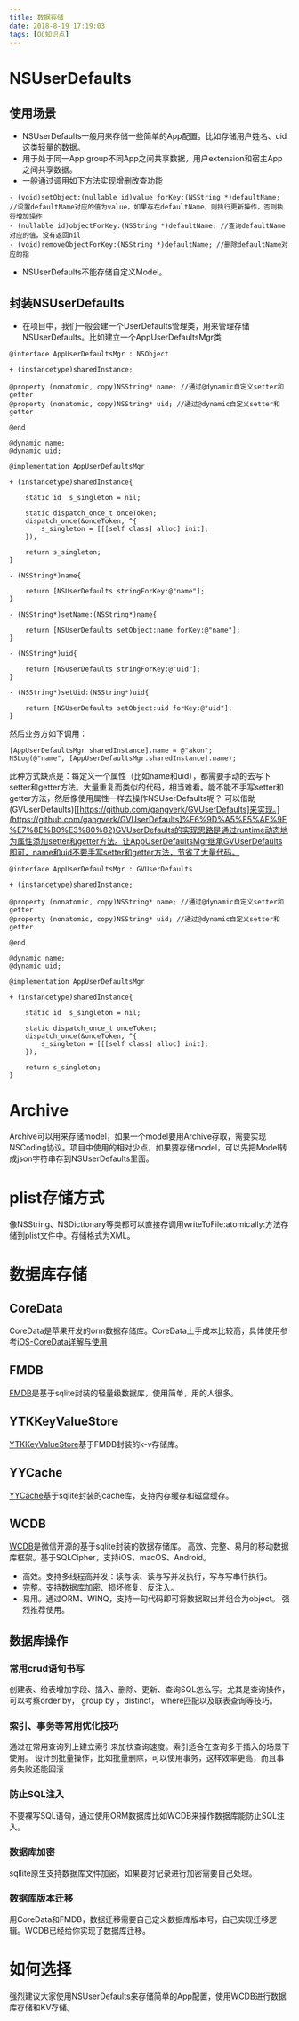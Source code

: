 ```yaml
---
title: 数据存储
date: 2018-8-19 17:19:03
tags: [OC知识点]
---
```


# NSUserDefaults

## 使用场景

*   NSUserDefaults一般用来存储一些简单的App配置。比如存储用户姓名、uid这类轻量的数据。
*   用于处于同一App group不同App之间共享数据，用户extension和宿主App之间共享数据。
*   一般通过调用如下方法实现增删改查功能

```
- (void)setObject:(nullable id)value forKey:(NSString *)defaultName; //设置defaultName对应的值为value，如果存在defaultName，则执行更新操作，否则执行增加操作
- (nullable id)objectForKey:(NSString *)defaultName; //查询defaultName对应的值，没有返回nil
- (void)removeObjectForKey:(NSString *)defaultName; //删除defaultName对应的指

```

*   NSUserDefaults不能存储自定义Model。

## 封装NSUserDefaults

*   在项目中，我们一般会建一个UserDefaults管理类，用来管理存储NSUserDefaults。比如建立一个AppUserDefaultsMgr类

```
@interface AppUserDefaultsMgr : NSObject

+ (instancetype)sharedInstance;

@property (nonatomic, copy)NSString* name; //通过@dynamic自定义setter和getter
@property (nonatomic, copy)NSString* uid; //通过@dynamic自定义setter和getter

@end

@dynamic name; 
@dynamic uid;

@implementation AppUserDefaultsMgr

+ (instancetype)sharedInstance{

    static id  s_singleton = nil;

    static dispatch_once_t onceToken;
    dispatch_once(&onceToken, ^{
        s_singleton = [[[self class] alloc] init];
    });

    return s_singleton;
}

- (NSString*)name{

    return [NSUserDefaults stringForKey:@"name"];
}

- (NSString*)setName:(NSString*)name{

    return [NSUserDefaults setObject:name forKey:@"name"];
}

- (NSString*)uid{

    return [NSUserDefaults stringForKey:@"uid"];
}

- (NSString*)setUid:(NSString*)uid{

    return [NSUserDefaults setObject:uid forKey:@"uid"];
}

```

然后业务方如下调用：

```
[AppUserDefaultsMgr sharedInstance].name = @"akon";
NSLog(@"name", [AppUserDefaultsMgr.sharedInstance].name);

```

此种方式缺点是：每定义一个属性（比如name和uid），都需要手动的去写下setter和getter方法。大量重复而类似的代码，相当难看。能不能不手写setter和getter方法，然后像使用属性一样去操作NSUserDefaults呢？
可以借助(GVUserDefaults)[[https://github.com/gangverk/GVUserDefaults]来实现。](https://github.com/gangverk/GVUserDefaults]%E6%9D%A5%E5%AE%9E%E7%8E%B0%E3%80%82)GVUserDefaults的实现思路是通过runtime动态地为属性添加setter和getter方法。让AppUserDefaultsMgr继承GVUserDefaults即可，name和uid不要手写setter和getter方法，节省了大量代码。

```
@interface AppUserDefaultsMgr : GVUserDefaults

+ (instancetype)sharedInstance;

@property (nonatomic, copy)NSString* name; //通过@dynamic自定义setter和getter
@property (nonatomic, copy)NSString* uid; //通过@dynamic自定义setter和getter

@end

@dynamic name; 
@dynamic uid;

@implementation AppUserDefaultsMgr

+ (instancetype)sharedInstance{

    static id  s_singleton = nil;

    static dispatch_once_t onceToken;
    dispatch_once(&onceToken, ^{
        s_singleton = [[[self class] alloc] init];
    });

    return s_singleton;
}

```

# Archive

Archive可以用来存储model，如果一个model要用Archive存取，需要实现NSCoding协议。项目中使用的相对少点，如果要存储model，可以先把Model转成json字符串存到NSUserDefaults里面。

# plist存储方式

像NSString、NSDictionary等类都可以直接存调用writeToFile:atomically:方法存储到plist文件中。存储格式为XML。

# 数据库存储

## CoreData

CoreData是苹果开发的orm数据存储库。CoreData上手成本比较高，具体使用参考[iOS-CoreData详解与使用](https://juejin.cn/post/6844903805369188366)

## FMDB

[FMDB](https://github.com/ccgus/fmdb)是基于sqlite封装的轻量级数据库，使用简单，用的人很多。

## YTKKeyValueStore

[YTKKeyValueStore](https://github.com/yuantiku/YTKKeyValueStore)基于FMDB封装的k-v存储库。

## YYCache

[YYCache](https://github.com/ibireme/YYCache)基于sqlite封装的cache库，支持内存缓存和磁盘缓存。

## WCDB

[WCDB](https://github.com/Tencent/wcdb)是微信开源的基于sqlite封装的数据存储库。
高效、完整、易用的移动数据库框架。基于SQLCipher，支持iOS、macOS、Android。

*   高效。支持多线程高并发：读与读、读与写并发执行，写与写串行执行。
*   完整。支持数据库加密、损坏修复、反注入。
*   易用。通过ORM、WINQ，支持一句代码即可将数据取出并组合为object。
    强烈推荐使用。

## 数据库操作

### 常用crud语句书写

创建表、给表增加字段、插入、删除、更新、查询SQL怎么写。尤其是查询操作，可以考察order by， group by ，distinct， where匹配以及联表查询等技巧。

### 索引、事务等常用优化技巧

通过在常用查询列上建立索引来加快查询速度。索引适合在查询多于插入的场景下使用。
设计到批量操作，比如批量删除，可以使用事务，这样效率更高，而且事务失败还能回滚

### 防止SQL注入

不要裸写SQL语句，通过使用ORM数据库比如WCDB来操作数据库能防止SQL注入。

### 数据库加密

sqllite原生支持数据库文件加密，如果要对记录进行加密需要自己处理。

### 数据库版本迁移

用CoreData和FMDB，数据迁移需要自己定义数据库版本号，自己实现迁移逻辑。WCDB已经给你实现了数据库迁移。

# 如何选择

强烈建议大家使用NSUserDefaults来存储简单的App配置，使用WCDB进行数据库存储和KV存储。
